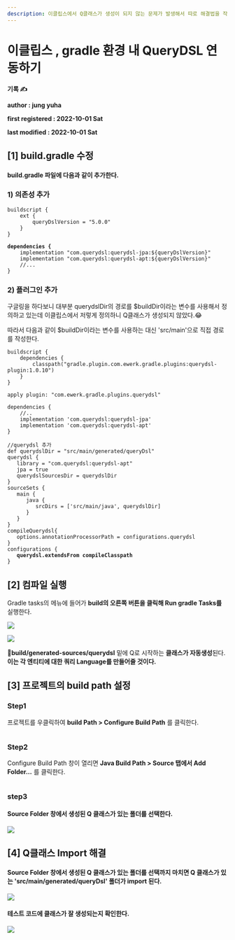```yaml
---
description: 이클립스에서 Q클래스가 생성이 되지 않는 문제가 발생해서 따로 해결법을 작성했다.
---
```


# 이클립스 , gradle 환경 내 QueryDSL 연동하기

**기록 ✍️**

**author : jung yuha**

**first registered : 2022-10-01 Sat**

**last modified : 2022-10-01 Sat**

## **\[1]** build.gradle 수정

#### build.gradle 파일에 다음과 같이 추가한다.

### 1) 의존성 추가

<pre class="language-properties"><code class="lang-properties">buildscript {
    ext {
        queryDslVersion = "5.0.0"
    }
}

<strong>dependencies {
</strong>    implementation "com.querydsl:querydsl-jpa:${queryDslVersion}"
    implementation "com.querydsl:querydsl-apt:${queryDslVersion}"
    //...
}</code></pre>

### 2) 플러그인 추가

구글링을 하다보니 대부분 querydslDir의 경로를 $buildDir이라는 변수를 사용해서 정의하고 있는데 이클립스에서 저렇게 정의하니 Q클래스가 생성되지 않았다.😂

따라서 다음과 같이 $buildDir이라는 변수를 사용하는 대신 'src/main'으로 직접 경로를 작성한다.

<pre class="language-properties"><code class="lang-properties">buildscript {
	dependencies {
		classpath("gradle.plugin.com.ewerk.gradle.plugins:querydsl-plugin:1.0.10")
	}
}

apply plugin: "com.ewerk.gradle.plugins.querydsl"

dependencies {
	//..
	implementation 'com.querydsl:querydsl-jpa'
	implementation 'com.querydsl:querydsl-apt'
}

//querydsl 추가
def querydslDir = "src/main/generated/queryDsl"
querydsl {
   library = "com.querydsl:querydsl-apt"
   jpa = true
   querydslSourcesDir = querydslDir
}
sourceSets {
   main {
      java {
         srcDirs = ['src/main/java', querydslDir]
      }
   }
}
compileQuerydsl{
   options.annotationProcessorPath = configurations.querydsl
}
configurations {
<strong>   querydsl.extendsFrom compileClasspath
</strong>}</code></pre>

## \[2] 컴파일 실행

Gradle tasks의 메뉴에 들어가 **build의 오른쪽 버튼을 클릭해 Run gradle Tasks를** 실행한다.

![](<../.gitbook/assets/image (20) (2).png>)

![](<../.gitbook/assets/image (2) (3).png>)

**build/generated-sources/querydsl** 밑에 Q로 시작하는 **클래스가 자동생성**된다.\
**이는 각 엔티티에 대한 쿼리 Language를 만들어줄 것이다.**

## \[3] 프로젝트의 build path 설정

### Step1

프로젝트를 우클릭하여  **build Path > Configure Build Path** 를 클릭한다.

<figure><img src="../.gitbook/assets/image (23) (2).png" alt=""><figcaption></figcaption></figure>

### Step2

Configure Build Path 창이 열리면  **Java Build Path > Source 탭에서 Add Folder...** 를 클릭한다.

<figure><img src="../.gitbook/assets/image (1) (1).png" alt=""><figcaption></figcaption></figure>

### step3&#x20;

#### Source Folder 창에서  생성된 Q 클래스가 있는 폴더를 선택한다.

![](<../.gitbook/assets/image (4) (7).png>)

## \[4] Q클래스 Import 해결

#### Source Folder 창에서  생성된 Q 클래스가 있는 폴더를 선택까지 마치면 Q 클래스가 있는 'src/main/generated/queryDsl' 폴더가 import 된다.

![](<../.gitbook/assets/image (41).png>)

#### 테스트 코드에 클래스가 잘 생성되는지 확인한다.

![](<../.gitbook/assets/image (8) (2) (2).png>)







### &#x20;
